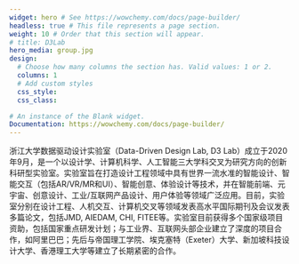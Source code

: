 ```yaml
---
widget: hero # See https://wowchemy.com/docs/page-builder/
headless: true # This file represents a page section.
weight: 10 # Order that this section will appear.
# title: D3Lab
hero_media: group.jpg
design:
  # Choose how many columns the section has. Valid values: 1 or 2.
  columns: 1
  # Add custom styles
  css_style:
  css_class:

# An instance of the Blank widget.
Documentation: https://wowchemy.com/docs/page-builder/
---
```

浙江大学数据驱动设计实验室（Data-Driven Design Lab, D3 Lab）成立于2020年9月，是一个以设计学、计算机科学、人工智能三大学科交叉为研究方向的创新科研型实验室。实验室旨在打造设计工程领域中具有世界一流水准的智能设计、智能交互（包括AR/VR/MR和UI）、智能创意、体验设计等技术，并在智能前端、元宇宙、创意设计、工业/互联网产品设计、用户体验等领域广泛应用。目前，实验室分别在设计工程、人机交互、计算机交叉等领域发表高水平国际期刊及会议发表多篇论文，包括JMD, AIEDAM, CHI, FITEE等。实验室目前获得多个国家级项目资助，包括国家重点研发计划；与工业界、互联网头部企业建立了深度的项目合作，如阿里巴巴；先后与帝国理工学院、埃克塞特（Exeter）大学、新加坡科技设计大学、香港理工大学等建立了长期紧密的合作。
